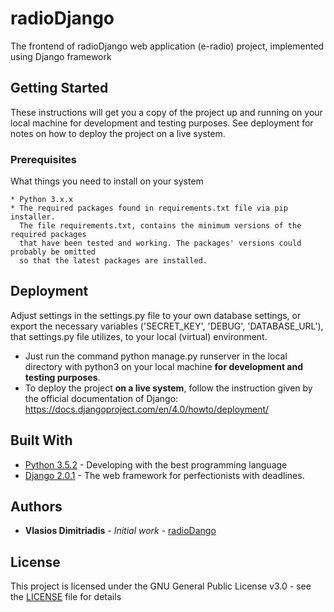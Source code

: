 # radioDjango
The frontend of radioDjango web application (e-radio) project, implemented using Django framework

## Getting Started

These instructions will get you a copy of the project up and running on your local machine for development and testing purposes. See deployment for notes on how to deploy the project on a live system.

### Prerequisites

What things you need to install on your system

```
* Python 3.x.x
* The required packages found in requirements.txt file via pip installer. 
  The file requirements.txt, contains the minimum versions of the required packages 
  that have been tested and working. The packages' versions could probably be omitted
  so that the latest packages are installed.
```

## Deployment

Adjust settings in the settings.py file to your own database settings, or export the necessary variables ('SECRET_KEY', 'DEBUG', 'DATABASE_URL'), that settings.py file utilizes, to your local (virtual) environment.

* Just run the command python manage.py runserver in the local directory with python3 on your local machine **for development and testing purposes**.
* To deploy the project **on a live system**, follow the instruction given by the official documentation of Django: https://docs.djangoproject.com/en/4.0/howto/deployment/ 

## Built With

* [Python 3.5.2](https://www.python.org/) - Developing with the best programming language
* [Django 2.0.1](https://www.djangoproject.com/) - The web framework for perfectionists with deadlines.

## Authors

* **Vlasios Dimitriadis** - *Initial work* - [radioDango](https://github.com/bdimitriadis/radioDjango)


## License

This project is licensed under the GNU General Public License v3.0 - see the [LICENSE](LICENSE) file for details
